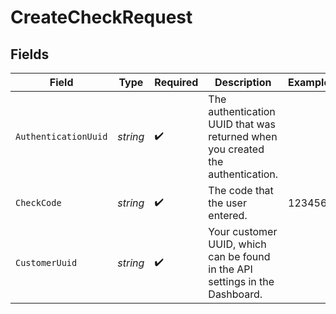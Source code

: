 # CreateCheckRequest


## Fields

| Field                                                                          | Type                                                                           | Required                                                                       | Description                                                                    | Example                                                                        |
| ------------------------------------------------------------------------------ | ------------------------------------------------------------------------------ | ------------------------------------------------------------------------------ | ------------------------------------------------------------------------------ | ------------------------------------------------------------------------------ |
| `AuthenticationUuid`                                                           | *string*                                                                       | :heavy_check_mark:                                                             | The authentication UUID that was returned when you created the authentication. |                                                                                |
| `CheckCode`                                                                    | *string*                                                                       | :heavy_check_mark:                                                             | The code that the user entered.                                                | 123456                                                                         |
| `CustomerUuid`                                                                 | *string*                                                                       | :heavy_check_mark:                                                             | Your customer UUID, which can be found in the API settings in the Dashboard.   |                                                                                |